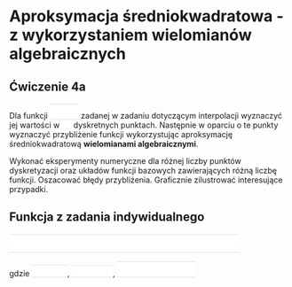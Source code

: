 # Aproksymacja średniokwadratowa - z wykorzystaniem wielomianów algebraicznych
## Ćwiczenie 4a

Dla funkcji <!-- $f(x)$ --> <img style="transform: translateY(0.1em); background: #0d1117;" src="..\svg\g6Dm8p6Lcx.svg"> zadanej w zadaniu dotyczącym interpolacji wyznaczyć jej wartości w <!-- $n$ --> <img style="transform: translateY(0.1em); background: #0d1117;" src="..\svg\2fzZmam4lV.svg"> 
dyskretnych punktach. Następnie w oparciu o te punkty wyznaczyć przybliżenie funkcji 
wykorzystując aproksymację średniokwadratową **wielomianami algebraicznymi**.

Wykonać eksperymenty numeryczne dla różnej liczby punktów dyskretyzacji oraz układów 
funkcji bazowych zawierających różną liczbę funkcji. Oszacować błędy przybliżenia. 
Graficznie zilustrować interesujące przypadki.

## Funkcja z zadania indywidualnego

<!-- $f(x)=e^{-k\cdot sin(mx)}+k\cdot sin(mx) - 1$ --> <img style="transform: translateY(0.1em); background: #0d1117;" src="..\svg\y0AtuGGiA9.svg">

gdzie <!-- $k=2$ --> <img style="transform: translateY(0.1em); background: #0d1117;" src="..\svg\RyofpdR5HO.svg">, <!-- $m=2$ --> <img style="transform: translateY(0.1em); background: #0d1117;" src="..\svg\u3GNINVA2a.svg">, <!-- $x\in[-\pi,2\pi]$ --> <img style="transform: translateY(0.1em); background: #0d1117;" src="..\svg\hZqUPDs1Oz.svg">
